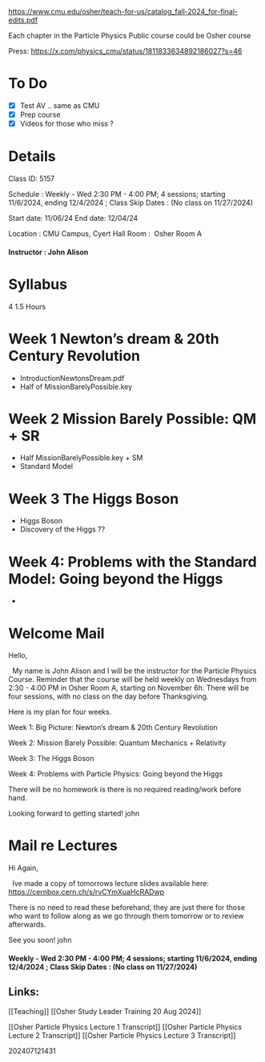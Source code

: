 https://www.cmu.edu/osher/teach-for-us/catalog_fall-2024_for-final-edits.pdf

Each chapter in the Particle Physics Public course could be Osher course

Press: 
https://x.com/physics_cmu/status/1811833634892186027?s=46

# To Do
- [x] Test AV .. same as CMU
- [x] Prep course
- [x] Videos for those who miss ?

# Details
Class ID: 5157

Schedule : Weekly - Wed 2:30 PM - 4:00 PM; 4 sessions; starting 11/6/2024, ending 12/4/2024 ; Class Skip Dates : (No class on 11/27/2024)

Start date: 11/06/24
End date: 12/04/24

Location : CMU Campus, Cyert Hall
Room :  Osher Room A

#### **Instructor :** John Alison


# Syllabus 

4 1.5 Hours
# Week 1 Newton’s dream & 20th Century Revolution
- IntroductionNewtonsDream.pdf
- Half of MissionBarelyPossible.key
# Week 2 Mission Barely Possible: QM + SR
- Half MissionBarelyPossible.key + SM
- Standard Model
# Week 3 The Higgs Boson
- Higgs Boson
- Discovery of the Higgs ?? 

# Week 4: Problems with the Standard Model: Going beyond the Higgs
- 


# Welcome Mail

Hello,   
  
  My name is John Alison and I will be the instructor for the Particle Physics Course.
Reminder that the course will be held weekly on Wednesdays from 2:30 - 4:00 PM in Osher Room A, starting on November 6h. There will be four sessions, with no class on the day before Thanksgiving.

Here is my plan for four weeks. 

Week 1: Big Picture: Newton’s dream & 20th Century Revolution

Week 2: Mission Barely Possible: Quantum Mechanics + Relativity

Week 3: The Higgs Boson

Week 4: Problems with Particle Physics: Going beyond the Higgs

There will be no homework is there is no required reading/work before hand.

Looking forward to getting started! 
john


# Mail re Lectures

Hi Again,   
  
  Ive made a copy of tomorrows lecture slides available here:  
https://cernbox.cern.ch/s/rvCYmXuaHcRADwp

There is no need to read these beforehand, they are just there for those who want to follow along as we go through them tomorrow or to review afterwards.

See you soon!
john




#### Weekly - Wed 2:30 PM - 4:00 PM; 4 sessions; starting 11/6/2024, ending 12/4/2024 ; Class Skip Dates : (No class on 11/27/2024)

## Links: 
[[Teaching]]
[[Osher Study Leader Training 20 Aug 2024]]


[[Osher Particle Physics Lecture 1 Transcript]]
[[Osher Particle Physics Lecture 2 Transcript]]
[[Osher Particle Physics Lecture 3 Transcript]]




202407121431
